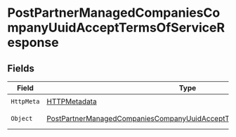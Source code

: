 # PostPartnerManagedCompaniesCompanyUuidAcceptTermsOfServiceResponse


## Fields

| Field                                                                                                                                                                     | Type                                                                                                                                                                      | Required                                                                                                                                                                  | Description                                                                                                                                                               |
| ------------------------------------------------------------------------------------------------------------------------------------------------------------------------- | ------------------------------------------------------------------------------------------------------------------------------------------------------------------------- | ------------------------------------------------------------------------------------------------------------------------------------------------------------------------- | ------------------------------------------------------------------------------------------------------------------------------------------------------------------------- |
| `HttpMeta`                                                                                                                                                                | [HTTPMetadata](../../Models/Components/HTTPMetadata.md)                                                                                                                   | :heavy_check_mark:                                                                                                                                                        | N/A                                                                                                                                                                       |
| `Object`                                                                                                                                                                  | [PostPartnerManagedCompaniesCompanyUuidAcceptTermsOfServiceResponseBody](../../Models/Requests/PostPartnerManagedCompaniesCompanyUuidAcceptTermsOfServiceResponseBody.md) | :heavy_minus_sign:                                                                                                                                                        | Example response                                                                                                                                                          |